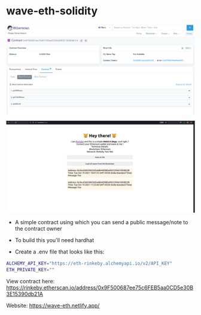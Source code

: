 # wave-eth-solidity

![Image](/Image.png?raw=true&sanitize=true)

![Image](/Image2.png?raw=true&sanitize=true)

- A simple contract using which you can send a public message/note to the contract owner

- To build this you'll need hardhat

- Create a .env file that looks like this:
```bash
ALCHEMY_API_KEY="https://eth-rinkeby.alchemyapi.io/v2/API_KEY"
ETH_PRIVATE_KEY=""
```
View contract here: https://rinkeby.etherscan.io/address/0x9F500687ee75c6FEB5aa0CD5e30B3E15390db21A

Website: https://wave-eth.netlify.app/
